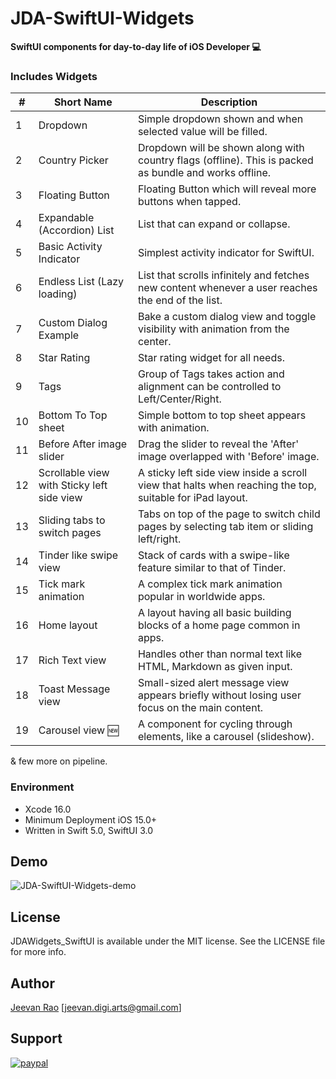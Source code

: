 # JDA-SwiftUI-Widgets #
**SwiftUI components for day-to-day life of iOS Developer 💻**

### Includes Widgets ###

| #  | Short Name                             | Description                                                                                       |
|----|----------------------------------------|---------------------------------------------------------------------------------------------------|
| 1  | Dropdown                               | Simple dropdown shown and when selected value will be filled.                                    |
| 2  | Country Picker                         | Dropdown will be shown along with country flags (offline). This is packed as bundle and works offline. |
| 3  | Floating Button                        | Floating Button which will reveal more buttons when tapped.                                      |
| 4  | Expandable (Accordion) List            | List that can expand or collapse.                                                                |
| 5  | Basic Activity Indicator               | Simplest activity indicator for SwiftUI.                                                         |
| 6  | Endless List (Lazy loading)            | List that scrolls infinitely and fetches new content whenever a user reaches the end of the list. |
| 7  | Custom Dialog Example                  | Bake a custom dialog view and toggle visibility with animation from the center.                  |
| 8  | Star Rating                            | Star rating widget for all needs.                                                                |
| 9  | Tags                                   | Group of Tags takes action and alignment can be controlled to Left/Center/Right.                 |
| 10 | Bottom To Top sheet                    | Simple bottom to top sheet appears with animation.                                               |
| 11 | Before After image slider              | Drag the slider to reveal the 'After' image overlapped with 'Before' image.                      |
| 12 | Scrollable view with Sticky left side view | A sticky left side view inside a scroll view that halts when reaching the top, suitable for iPad layout. |
| 13 | Sliding tabs to switch pages           | Tabs on top of the page to switch child pages by selecting tab item or sliding left/right.        |
| 14 | Tinder like swipe view                 | Stack of cards with a swipe-like feature similar to that of Tinder.                              |
| 15 | Tick mark animation                    | A complex tick mark animation popular in worldwide apps.                                         |
| 16 | Home layout                            | A layout having all basic building blocks of a home page common in apps.                         |
| 17 | Rich Text view                         | Handles other than normal text like HTML, Markdown as given input.                               |
| 18 | Toast Message view                     | Small-sized alert message view appears briefly without losing user focus on the main content.    |
| 19 | Carousel view 🆕                         | A component for cycling through elements, like a carousel (slideshow).                          |


& few more on pipeline.

### Environment
- Xcode 16.0
- Minimum Deployment iOS 15.0+
- Written in Swift 5.0, SwiftUI 3.0
  
## Demo ##
![JDA-SwiftUI-Widgets-demo](https://github.com/byJeevan/JDA-SwiftUI-Widgets/assets/7850655/3932dbec-c983-4447-a8f5-73169ad9f325)

## License ##
JDAWidgets_SwiftUI is available under the MIT license. See the LICENSE file for more info.

## Author ##
[Jeevan Rao](https://byjeevan.blogspot.com/)
[jeevan.digi.arts@gmail.com]

## Support ##
[![paypal](https://www.paypalobjects.com/en_US/i/btn/btn_donateCC_LG.gif)](https://www.paypal.com/paypalme/Jeevan8082/10)

